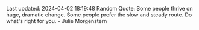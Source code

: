 Last updated: 2024-04-02 18:19:48
Random Quote: Some people thrive on huge, dramatic change. Some people prefer the slow and steady route. Do what's right for you. - Julie Morgenstern